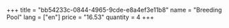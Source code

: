 +++
title = "bb54233c-0844-4965-9cde-e8a4ef3e11b8"
name = "Breeding Pool"
lang = ["en"]
price = "16.53"
quantity = 4
+++
